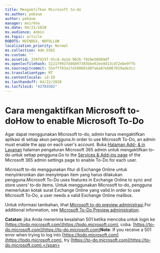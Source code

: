 ```yaml
---
title: Mengaktifkan Microsoft to-do
ms.author: pebaum
author: pebaum
manager: mnirkhe
ms.date: 04/21/2020
ms.audience: Admin
ms.topic: article
ROBOTS: NOINDEX, NOFOLLOW
localization_priority: Normal
ms.collection: Adm_O365
ms.custom: ''
ms.assetid: 339f925f-91c8-4a1d-902b-f920e58999df
ms.openlocfilehash: 5221f9937d46897303bbe02ee4d13cd72ebe9ffb
ms.sourcegitcommit: 55eff703a17e500681d8fa6a87eb067019ade3cc
ms.translationtype: MT
ms.contentlocale: id-ID
ms.lasthandoff: 04/22/2020
ms.locfileid: "43703502"
---
```

# <a name="how-to-enable-microsoft-to-do"></a><span data-ttu-id="1889e-102">Cara mengaktifkan Microsoft to-do</span><span class="sxs-lookup"><span data-stu-id="1889e-102">How to enable Microsoft To-Do</span></span>

<span data-ttu-id="1889e-103">Agar dapat menggunakan Microsoft to-do, admin harus mengaktifkan aplikasi di setiap akun pengguna.</span><span class="sxs-lookup"><span data-stu-id="1889e-103">In order to use Microsoft To-Do, an admin must enable the app on each user's account.</span></span> <span data-ttu-id="1889e-104">Buka [Halaman Add- &amp; in Layanan](https://portal.office.com/adminportal/home#/Settings/ServicesAndAddIns) halaman pengaturan Microsoft 365 admin untuk mengaktifkan to-do untuk setiap pengguna.</span><span class="sxs-lookup"><span data-stu-id="1889e-104">Go to the [Services &amp; Add-ins page](https://portal.office.com/adminportal/home#/Settings/ServicesAndAddIns) of the Microsoft 365 admin settings page to enable To-Do for each user.</span></span>
  
<span data-ttu-id="1889e-105">Microsoft to-do menggunakan fitur di Exchange Online untuk menyinkronkan dan menyimpan item yang harus dilakukan pengguna.</span><span class="sxs-lookup"><span data-stu-id="1889e-105">Microsoft To-Do uses features in Exchange Online to sync and store users' to-do items.</span></span> <span data-ttu-id="1889e-106">Untuk menggunakan Microsoft to-do, pengguna memerlukan kotak surat Exchange Online yang valid.</span><span class="sxs-lookup"><span data-stu-id="1889e-106">In order to use Microsoft To-Do, a user needs a valid Exchange Online mailbox.</span></span>
  
<span data-ttu-id="1889e-107">Untuk informasi tambahan, lihat [Microsoft to-do preview administrasi](https://support.office.com/article/490c1a8c-2333-4952-8125-841afadb9620.aspx).</span><span class="sxs-lookup"><span data-stu-id="1889e-107">For additional information, see [Microsoft To-Do Preview administration](https://support.office.com/article/490c1a8c-2333-4952-8125-841afadb9620.aspx).</span></span>
  
 <span data-ttu-id="1889e-108">**Catatan**: jika Anda menerima kesalahan 501 ketika mencoba untuk login ke [https://todo.microsoft.com](https://todo.microsoft.com), coba. [https://to-do.microsoft.com](https://to-do.microsoft.com)</span><span class="sxs-lookup"><span data-stu-id="1889e-108">**Note**: If you receive a 501 error when trying to log into [https://todo.microsoft.com](https://todo.microsoft.com), try [https://to-do.microsoft.com](https://to-do.microsoft.com).</span></span>
  

